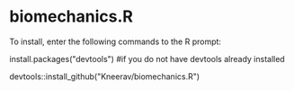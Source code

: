 # biomechanics.R

To install, enter the following commands to the R prompt:

install.packages("devtools") #if you do not have devtools already installed

devtools::install_github("Kneerav/biomechanics.R")
